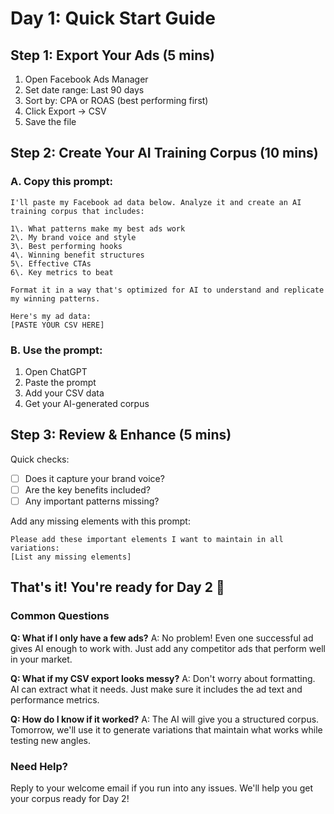 # Day 1: Quick Start Guide

## Step 1: Export Your Ads (5 mins)

1. Open Facebook Ads Manager
2. Set date range: Last 90 days
3. Sort by: CPA or ROAS (best performing first)
4. Click Export → CSV
5. Save the file

## Step 2: Create Your AI Training Corpus (10 mins)

### A. Copy this prompt:

```
I'll paste my Facebook ad data below. Analyze it and create an AI training corpus that includes:

1\. What patterns make my best ads work
2\. My brand voice and style
3\. Best performing hooks
4\. Winning benefit structures
5\. Effective CTAs
6\. Key metrics to beat

Format it in a way that's optimized for AI to understand and replicate my winning patterns.

Here's my ad data:
[PASTE YOUR CSV HERE]
```

### B. Use the prompt:

1. Open ChatGPT
2. Paste the prompt
3. Add your CSV data
4. Get your AI-generated corpus

## Step 3: Review & Enhance (5 mins)

Quick checks:

- [ ] Does it capture your brand voice?
- [ ] Are the key benefits included?
- [ ] Any important patterns missing?

Add any missing elements with this prompt:

```
Please add these important elements I want to maintain in all variations:
[List any missing elements]
```

## That's it! You're ready for Day 2 🎯

### Common Questions

**Q: What if I only have a few ads?** A: No problem! Even one successful ad gives AI enough to work with. Just add any competitor ads that perform well in your market.

**Q: What if my CSV export looks messy?** A: Don't worry about formatting. AI can extract what it needs. Just make sure it includes the ad text and performance metrics.

**Q: How do I know if it worked?** A: The AI will give you a structured corpus. Tomorrow, we'll use it to generate variations that maintain what works while testing new angles.

### Need Help?

Reply to your welcome email if you run into any issues. We'll help you get your corpus ready for Day 2!
